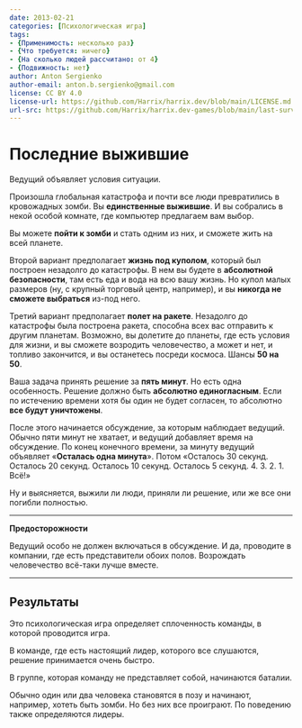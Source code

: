 ```yaml
---
date: 2013-02-21
categories: [Психологическая игра]
tags:
- {Применимость: несколько раз}
- {Что требуется: ничего}
- {На сколько людей рассчитано: от 4}
- {Подвижность: нет}
author: Anton Sergienko
author-email: anton.b.sergienko@gmail.com
license: CC BY 4.0
license-url: https://github.com/Harrix/harrix.dev/blob/main/LICENSE.md
url-src: https://github.com/Harrix/harrix.dev-games/blob/main/last-survivors/last-survivors.md
---
```


# Последние выжившие

Ведущий объявляет условия ситуации.

Произошла глобальная катастрофа и почти все люди превратились в кровожадных зомби. Вы **единственные выжившие**. И вы собрались в некой особой комнате, где компьютер предлагаем вам выбор.

Вы можете **пойти к зомби** и стать одним из них, и сможете жить на всей планете.

Второй вариант предполагает **жизнь под куполом**, который был построен незадолго до катастрофы. В нем вы будете в **абсолютной безопасности**, там есть еда и вода на всю вашу жизнь. Но купол малых размеров (ну, с крупный торговый центр, например), и вы **никогда не сможете выбраться** из-под него.

Третий вариант предполагает **полет на ракете**. Незадолго до катастрофы была построена ракета, способна всех вас отправить к другим планетам. Возможно, вы долетите до планеты, где есть условия для жизни, и вы сможете возродить человечество, а может и нет, и топливо закончится, и вы останетесь посреди космоса. Шансы **50 на 50**.

Ваша задача принять решение за **пять минут**. Но есть одна особенность. Решение должно быть **абсолютно единогласным**. Если по истечению времени хотя бы один не будет согласен, то абсолютно **все будут уничтожены**.

После этого начинается обсуждение, за которым наблюдает ведущий. Обычно пяти минут не хватает, и ведущий добавляет время на обсуждение. По конец конечного времени, за минуту ведущий объявляет «**Осталась одна минута**». Потом «Осталось 30 секунд. Осталось 20 секунд. Осталось 10 секунд. Осталось 5 секунд. 4. 3. 2. 1. Всё!»

Ну и выясняется, выжили ли люди, приняли ли решение, или же все они погибли полностью.

---

**Предосторожности** <!-- !warning -->

Ведущий особо не должен включаться в обсуждение. И да, проводите в компании, где есть представители обоих полов. Возрождать человечество всё-таки лучше вместе.

---

## Результаты

Это психологическая игра определяет сплоченность команды, в которой проводится игра.

В команде, где есть настоящий лидер, которого все слушаются, решение принимается очень быстро.

В группе, которая команду не представляет собой, начинаются баталии.

Обычно один или два человека становятся в позу и начинают, например, хотеть быть зомби. Но без них все проиграют. По поведению также определяются лидеры.

